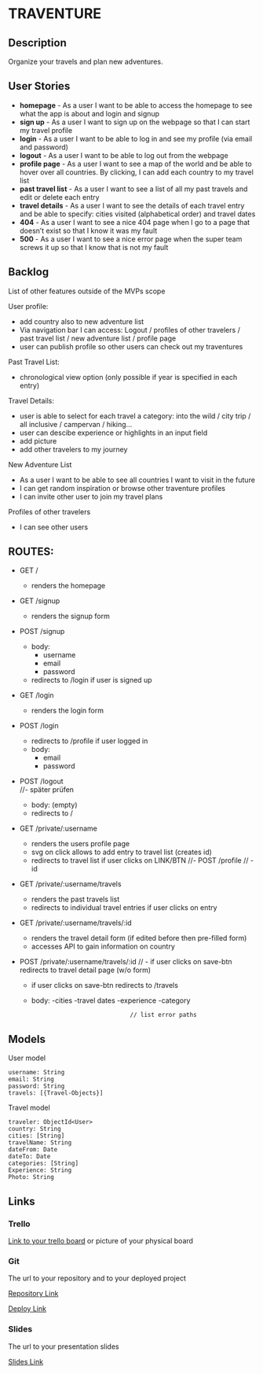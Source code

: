# TRAVENTURE

## Description

Organize your travels and plan new adventures.
 
## User Stories

- **homepage** - As a user I want to be able to access the homepage to see what the app is about and login and signup
- **sign up** - As a user I want to sign up on the webpage so that I can start my travel profile
- **login** - As a user I want to be able to log in and see my profile (via email and password)
- **logout** - As a user I want to be able to log out from the webpage
- **profile page** - As a user I want to see a map of the world and be able to hover over all countries. By clicking, I can add each country to my travel list
- **past travel list** - As a user I want to see a list of all my past travels and edit or delete each entry
- **travel details** - As a user I want to see the details of each travel entry and be able to specify: cities visited (alphabetical order) and travel dates
- **404** - As a user I want to see a nice 404 page when I go to a page that doesn’t exist so that I know it was my fault 
- **500** - As a user I want to see a nice error page when the super team screws it up so that I know that is not my fault


## Backlog

List of other features outside of the MVPs scope

User profile:
- add country also to new adventure list
- Via navigation bar I can access: Logout / profiles of other travelers / past travel list / new adventure list / profile page
- user can publish profile so other users can check out my traventures

Past Travel List:
- chronological view option (only possible if year is specified in each entry)

Travel Details:
- user is able to select for each travel a category: into the wild / city trip / all inclusive / campervan / hiking...
- user can descibe experience or highlights in an input field
- add picture
- add other travelers to my journey

New Adventure List
- As a user I want to be able to see all countries I want to visit in the future
- I can get random inspiration or browse other traventure profiles
- I can invite other user to join my travel plans

Profiles of other travelers
- I can see other users


## ROUTES:

- GET / 
  - renders the homepage
- GET /signup
  - renders the signup form
- POST /signup
  - body:
    - username
    - email
    - password
  - redirects to /login if user is signed up
- GET /login
  - renders the login form
- POST /login
  - redirects to /profile if user logged in
  - body:
    - email
    - password
- POST /logout                             
                                        //- später prüfen
  - body: (empty)
  - redirects to /

- GET /private/:username
  - renders the users profile page
  - svg on click allows to add entry to travel list (creates id)
  - redirects to travel list if user clicks on LINK/BTN
                                          //- POST /profile
                                          //  - id

- GET /private/:username/travels
  - renders the past travels list
  - redirects to individual travel entries if user clicks on entry

- GET /private/:username/travels/:id
  - renders the travel detail form (if edited before then pre-filled form)
  - accesses API to gain information on country

- POST /private/:username/travels/:id
                          //   - if user clicks on save-btn redirects to travel detail page (w/o form)
  - if user clicks on save-btn redirects to /travels
  - body: 
    -cities
    -travel dates
    -experience
    -category

                                    // list error paths

## Models

User model

```
username: String
email: String
password: String
travels: [{Travel-Objects}]
```

Travel model

```
traveler: ObjectId<User>
country: String
cities: [String]
travelName: String
dateFrom: Date
dateTo: Date
categories: [String]
Experience: String
Photo: String
``` 

## Links

### Trello

[Link to your trello board](https://trello.com) or picture of your physical board

### Git

The url to your repository and to your deployed project

[Repository Link](http://github.com)

[Deploy Link](http://heroku.com)

### Slides

The url to your presentation slides

[Slides Link](http://slides.com)
